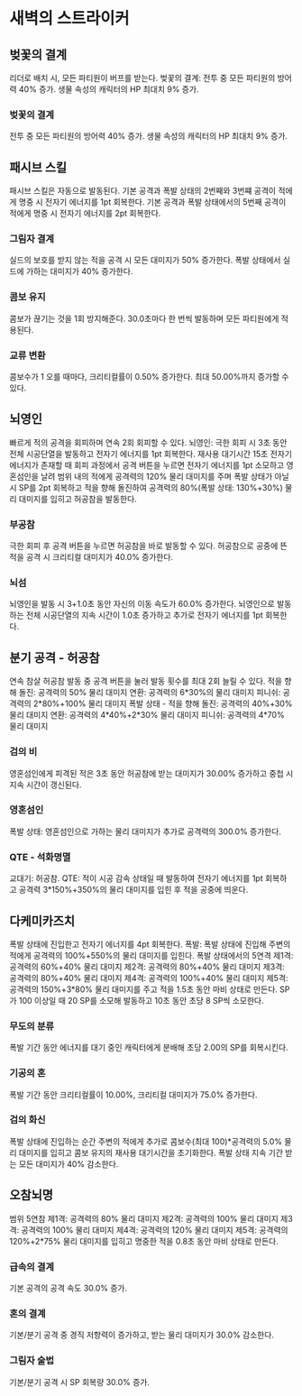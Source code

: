 # 새벽의 스트라이커

## 벚꽃의 결계

리더로 배치 시, 모든 파티원이 버프를 받는다.
벚꽃의 결계: 전투 중 모든 파티원의 방어력 40% 증가. 생물 속성의 캐릭터의 HP 최대치 9% 증가.

### 벚꽃의 결계

전투 중 모든 파티원의 방어력 40% 증가. 생물 속성의 캐릭터의 HP 최대치 9% 증가.

## 패시브 스킬

패시브 스킬은 자동으로 발동된다.
기본 공격과 폭발 상태의 2번째와 3번쨰 공격이 적에게 명중 시 전자기 에너지를 1pt 회복한다.
기본 공격과 폭발 상태에서의 5번째 공격이 적에게 명중 시 전자기 에너지를 2pt 회복한다.

### 그림자 결계

실드의 보호를 받지 않는 적을 공격 시 모든 대미지가 50% 증가한다. 폭발 상태에서 실드에 가하는 대미지가 40% 증가한다.

### 콤보 유지

콤보가 끊기는 것을 1회 방지해준다. 30.0초마다 한 번씩 발동하며 모든 파티원에게 적용된다.

### 교류 변환

콤보수가 1 오를 때마다, 크리티컬률이 0.50% 증가한다. 최대 50.00%까지 증가할 수 있다.

## 뇌영인

빠르게 적의 공격을 회피하며 연속 2회 회피할 수 있다.
뇌영인: 극한 회피 시 3초 동안 전체 시공단열을 발동하고 전자기 에너지를 1pt 회복한다. 재사용 대기시간 15초
전자기 에너지가 존재할 때 회피 과정에서 공격 버튼을 누르면 전자기 에너지를 1pt 소모하고 영혼섬인을 날려 범위 내의 적에게 공격력의 120% 물리 대미지를 주며 폭발 상태가 아닐 시 SP를 2pt 회복하고 적을 향해 돌진하여 공격력의 80%(폭발 상태: 130%+30%) 물리 대미지를 입히고 허공참을 발동한다.

### 부공참

극한 회피 후 공격 버튼을 누르면 허공참을 바로 발동할 수 있다. 허공참으로 공중에 뜬 적을 공격 시 크리티컬 대미지가 40.0% 증가한다.

### 뇌섬

뇌영인을 발동 시 3+1.0초 동안 자신의 이동 속도가 60.0% 증가한다.
뇌영인으로 발동하는 전체 시공단열의 지속 시간이 1.0초 증가하고 추가로 전자기 에너지를 1pt 회복한다.

## 분기 공격 - 허공참

연속 참살
허공참 발동 중 공격 버튼을 눌러 발동 횟수를 최대 2회 늘릴 수 있다.
적을 향해 돌진: 공격력의 50% 물리 대미지
연환: 공격력의 6\*30%의 물리 대미지
피니쉬: 공격력의 2\*80%+100% 물리 대미지
폭발 상태 - 적을 향해 돌진: 공격력의 40%+30% 물리 대미지
연환: 공격력의 4\*40%+2\*30% 물리 대미지
피니쉬: 공격력의 4\*70% 물리 대미지

### 검의 비

영혼섬인에게 피격된 적은 3초 동안 허공참에 받는 대미지가 30.00% 증가하고 중첩 시 지속 시간이 갱신된다.

### 영혼섬인

폭발 상태: 영혼섬인으로 가하는 물리 대미지가 추가로 공격력의 300.0% 증가한다.

### QTE - 석화명멸

교대기: 허공참. QTE: 적이 시공 감속 상태일 때 발동하여 전자기 에너지를 1pt 회복하고 공격력 3\*150%+350%의 물리 대미지를 입힌 후 적을 공중에 띄운다.

## 다케미카즈치

폭발 상태에 진입한고 전자기 에너지를 4pt 회복한다.
폭발: 폭발 상태에 진입해 주변의 적에게 공격력의 100%+550%의 물리 대미지를 입힌다.
폭발 상태에서의 5연격
제1격: 공격력의 60%+40% 물리 대미지
제2격: 공격력의 80%+40% 물리 대미지
제3격: 공격력의 80%+40% 물리 대미지
제4격: 공격력의 100%+40% 물리 대미지
제5격: 공격력의 150%+3\*80% 물리 대미지를 주고 적을 1.5초 동안 마비 상태로 만든다.
SP가 100 이상일 때 20 SP를 소모해 발동하고 10초 동안 초당 8 SP씩 소모한다.

### 무도의 분류

폭발 기간 동안 에너지를 대기 중인 캐릭터에게 분배해 초당 2.00의 SP를 회복시킨다.

### 기공의 혼

폭발 기간 동안 크리티컬률이 10.00%, 크리티컬 대미지가 75.0% 증가한다.

### 검의 화신

폭발 상태에 진입하는 순간 주변의 적에게 추가로 콤보수(최대 100)\*공격력의 5.0% 물리 대미지를 입히고 콤보 유지의 재사용 대기시간을 초기화한다. 폭발 상태 지속 기간 받는 모든 대미지가 40% 감소한다.

## 오참뇌명

범위 5연참
제1격: 공격력의 80% 물리 대미지
제2격: 공격력의 100% 물리 대미지
제3격: 공격력의 100% 물리 대미지
제4격: 공격력의 120% 물리 대미지
제5격: 공격력의 120%+2\*75% 물리 대미지를 입히고 명중한 적을 0.8초 동안 마비 상태로 만든다.

### 급속의 결계

기본 공격의 공격 속도 30.0% 증가.

### 혼의 결계

기본/분기 공격 중 경직 저항력이 증가하고, 받는 물리 대미지가 30.0% 감소한다.

### 그림자 술법

기본/분기 공격 시 SP 회복량 30.0% 증가.
